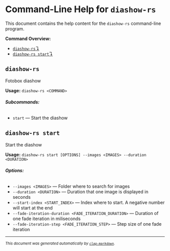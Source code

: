 # Command-Line Help for `diashow-rs`

This document contains the help content for the `diashow-rs` command-line program.

**Command Overview:**

* [`diashow-rs`↴](#diashow-rs)
* [`diashow-rs start`↴](#diashow-rs-start)

## `diashow-rs`

Fotobox diashow

**Usage:** `diashow-rs <COMMAND>`

###### **Subcommands:**

* `start` — Start the diashow



## `diashow-rs start`

Start the diashow

**Usage:** `diashow-rs start [OPTIONS] --images <IMAGES> --duration <DURATION>`

###### **Options:**

* `--images <IMAGES>` — Folder where to search for images
* `--duration <DURATION>` — Duration that one image is displayed in seconds
* `--start-index <START_INDEX>` — Index where to start. A negative number will start at the end
* `--fade-iteration-duration <FADE_ITERATION_DURATION>` — Duration of one fade iteration in miliseconds
* `--fade-iteration-step <FADE_ITERATION_STEP>` — Step size of one fade iteration



<hr/>

<small><i>
    This document was generated automatically by
    <a href="https://crates.io/crates/clap-markdown"><code>clap-markdown</code></a>.
</i></small>
